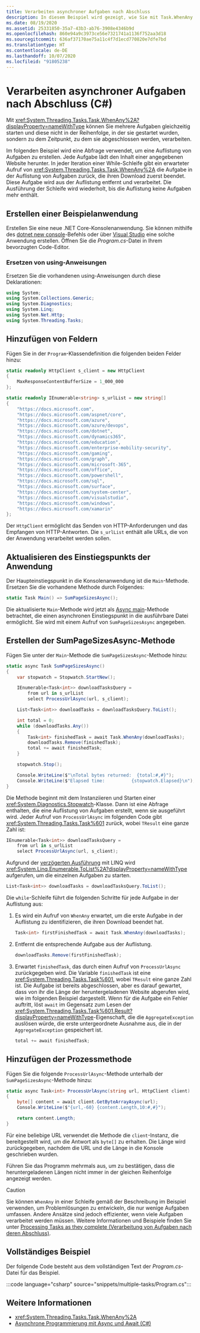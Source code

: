 ```yaml
---
title: Verarbeiten asynchroner Aufgaben nach Abschluss
description: In diesem Beispiel wird gezeigt, wie Sie mit Task.WhenAny in C# mehrere Tasks starten und deren Ergebnisse jeweils nach Abschluss der Durchführung verarbeiten, anstatt sie in der Reihenfolge zu verarbeiten, in der sie gestartet wurden.
ms.date: 08/19/2020
ms.assetid: 25331850-35a7-43b3-ab76-3908e4346b9d
ms.openlocfilehash: 860e94a9c3973ce56e7321741a1136f752aa3d18
ms.sourcegitcommit: 636af37170ae75a11c4f7d1ecd770820e7dfe7bd
ms.translationtype: HT
ms.contentlocale: de-DE
ms.lasthandoff: 10/07/2020
ms.locfileid: "91805238"
---
```

# <a name="process-asynchronous-tasks-as-they-complete-c"></a>Verarbeiten asynchroner Aufgaben nach Abschluss (C#)

Mit <xref:System.Threading.Tasks.Task.WhenAny%2A?displayProperty=nameWithType> können Sie mehrere Aufgaben gleichzeitig starten und diese nicht in der Reihenfolge, in der sie gestartet wurden, sondern zu dem Zeitpunkt, zu dem sie abgeschlossen werden, verarbeiten.

Im folgenden Beispiel wird eine Abfrage verwendet, um eine Auflistung von Aufgaben zu erstellen. Jede Aufgabe lädt den Inhalt einer angegebenen Website herunter. In jeder Iteration einer While-Schleife gibt ein erwarteter Aufruf von <xref:System.Threading.Tasks.Task.WhenAny%2A> die Aufgabe in der Auflistung von Aufgaben zurück, die ihren Download zuerst beendet. Diese Aufgabe wird aus der Auflistung entfernt und verarbeitet. Die Ausführung der Schleife wird wiederholt, bis die Auflistung keine Aufgaben mehr enthält.

## <a name="create-example-application"></a>Erstellen einer Beispielanwendung

Erstellen Sie eine neue .NET Core-Konsolenanwendung. Sie können mithilfe des [dotnet new console](../../../../core/tools/dotnet-new.md#console)-Befehls oder über [Visual Studio](/visualstudio/install/install-visual-studio) eine solche Anwendung erstellen. Öffnen Sie die *Program.cs*-Datei in Ihrem bevorzugten Code-Editor.

### <a name="replace-using-statements"></a>Ersetzen von using-Anweisungen

Ersetzen Sie die vorhandenen using-Anweisungen durch diese Deklarationen:

```csharp
using System;
using System.Collections.Generic;
using System.Diagnostics;
using System.Linq;
using System.Net.Http;
using System.Threading.Tasks;
```

## <a name="add-fields"></a>Hinzufügen von Feldern

Fügen Sie in der `Program`-Klassendefinition die folgenden beiden Felder hinzu:

```csharp
static readonly HttpClient s_client = new HttpClient
{
    MaxResponseContentBufferSize = 1_000_000
};

static readonly IEnumerable<string> s_urlList = new string[]
{
    "https://docs.microsoft.com",
    "https://docs.microsoft.com/aspnet/core",
    "https://docs.microsoft.com/azure",
    "https://docs.microsoft.com/azure/devops",
    "https://docs.microsoft.com/dotnet",
    "https://docs.microsoft.com/dynamics365",
    "https://docs.microsoft.com/education",
    "https://docs.microsoft.com/enterprise-mobility-security",
    "https://docs.microsoft.com/gaming",
    "https://docs.microsoft.com/graph",
    "https://docs.microsoft.com/microsoft-365",
    "https://docs.microsoft.com/office",
    "https://docs.microsoft.com/powershell",
    "https://docs.microsoft.com/sql",
    "https://docs.microsoft.com/surface",
    "https://docs.microsoft.com/system-center",
    "https://docs.microsoft.com/visualstudio",
    "https://docs.microsoft.com/windows",
    "https://docs.microsoft.com/xamarin"
};
```

Der `HttpClient` ermöglicht das Senden von HTTP-Anforderungen und das Empfangen von HTTP-Antworten. Die `s_urlList` enthält alle URLs, die von der Anwendung verarbeitet werden sollen.

## <a name="update-application-entry-point"></a>Aktualisieren des Einstiegspunkts der Anwendung

Der Haupteinstiegspunkt in die Konsolenanwendung ist die `Main`-Methode. Ersetzen Sie die vorhandene Methode durch Folgendes:

```csharp
static Task Main() => SumPageSizesAsync();
```

Die aktualisierte `Main`-Methode wird jetzt als [Async main](../../../whats-new/csharp-7.md#async-main)-Methode betrachtet, die einen asynchronen Einstiegspunkt in die ausführbare Datei ermöglicht. Sie wird mit einem Aufruf von `SumPageSizesAsync` angegeben.

## <a name="create-the-asynchronous-sum-page-sizes-method"></a>Erstellen der SumPageSizesAsync-Methode

Fügen Sie unter der `Main`-Methode die `SumPageSizesAsync`-Methode hinzu:

```csharp
static async Task SumPageSizesAsync()
{
    var stopwatch = Stopwatch.StartNew();

    IEnumerable<Task<int>> downloadTasksQuery =
        from url in s_urlList
        select ProcessUrlAsync(url, s_client);

    List<Task<int>> downloadTasks = downloadTasksQuery.ToList();

    int total = 0;
    while (downloadTasks.Any())
    {
        Task<int> finishedTask = await Task.WhenAny(downloadTasks);
        downloadTasks.Remove(finishedTask);
        total += await finishedTask;
    }

    stopwatch.Stop();

    Console.WriteLine($"\nTotal bytes returned:  {total:#,#}");
    Console.WriteLine($"Elapsed time:          {stopwatch.Elapsed}\n");
}
```

Die Methode beginnt mit dem Instanziieren und Starten einer <xref:System.Diagnostics.Stopwatch>-Klasse. Dann ist eine Abfrage enthalten, die eine Auflistung von Aufgaben erstellt, wenn sie ausgeführt wird. Jeder Aufruf von `ProcessUrlAsync` im folgenden Code gibt <xref:System.Threading.Tasks.Task%601> zurück, wobei `TResult` eine ganze Zahl ist:

```csharp
IEnumerable<Task<int>> downloadTasksQuery =
    from url in s_urlList
    select ProcessUrlAsync(url, s_client);
```

Aufgrund der [verzögerten Ausführung](../../../../standard/linq/deferred-execution-example.md) mit LINQ wird <xref:System.Linq.Enumerable.ToList%2A?displayProperty=nameWithType> aufgerufen, um die einzelnen Aufgaben zu starten.

```csharp
List<Task<int>> downloadTasks = downloadTasksQuery.ToList();
```

Die `while`-Schleife führt die folgenden Schritte für jede Aufgabe in der Auflistung aus:

1. Es wird ein Aufruf von `WhenAny` erwartet, um die erste Aufgabe in der Auflistung zu identifizieren, die ihren Download beendet hat.

    ```csharp
    Task<int> firstFinishedTask = await Task.WhenAny(downloadTasks);
    ```

1. Entfernt die entsprechende Aufgabe aus der Auflistung.

    ```csharp
    downloadTasks.Remove(firstFinishedTask);
    ```

1. Erwartet `finishedTask`, das durch einen Aufruf von `ProcessUrlAsync` zurückgegeben wird. Die Variable `finishedTask` ist eine <xref:System.Threading.Tasks.Task%601>, wobei `TResult` eine ganze Zahl ist. Die Aufgabe ist bereits abgeschlossen, aber es darauf gewartet, dass von ihr die Länge der heruntergeladenen Website abgerufen wird, wie im folgenden Beispiel dargestellt. Wenn für die Aufgabe ein Fehler auftritt, löst `await` im Gegensatz zum Lesen der <xref:System.Threading.Tasks.Task%601.Result?displayProperty=nameWithType>-Eigenschaft, die die `AggregateException` auslösen würde, die erste untergeordnete Ausnahme aus, die in der `AggregateException` gespeichert ist.

    ```csharp
    total += await finishedTask;
    ```

## <a name="add-process-method"></a>Hinzufügen der Prozessmethode

Fügen Sie die folgende `ProcessUrlAsync`-Methode unterhalb der `SumPageSizesAsync`-Methode hinzu:

```csharp
static async Task<int> ProcessUrlAsync(string url, HttpClient client)
{
    byte[] content = await client.GetByteArrayAsync(url);
    Console.WriteLine($"{url,-60} {content.Length,10:#,#}");

    return content.Length;
}
```

Für eine beliebige URL verwendet die Methode die `client`-Instanz, die bereitgestellt wird, um die Antwort als `byte[]` zu erhalten. Die Länge wird zurückgegeben, nachdem die URL und die Länge in die Konsole geschrieben wurden.

Führen Sie das Programm mehrmals aus, um zu bestätigen, dass die heruntergeladenen Längen nicht immer in der gleichen Reihenfolge angezeigt werden.

> [!CAUTION]
> Sie können `WhenAny` in einer Schleife gemäß der Beschreibung im Beispiel verwenden, um Problemlösungen zu entwickeln, die nur wenige Aufgaben umfassen. Andere Ansätze sind jedoch effizienter, wenn viele Aufgaben verarbeitet werden müssen. Weitere Informationen und Beispiele finden Sie unter [Processing Tasks as they complete (Verarbeitung von Aufgaben nach deren Abschluss)](https://devblogs.microsoft.com/pfxteam/processing-tasks-as-they-complete).

## <a name="complete-example"></a>Vollständiges Beispiel

Der folgende Code besteht aus dem vollständigen Text der *Program.cs*-Datei für das Beispiel.

:::code language="csharp" source="snippets/multiple-tasks/Program.cs":::

## <a name="see-also"></a>Weitere Informationen

- <xref:System.Threading.Tasks.Task.WhenAny%2A>
- [Asynchrone Programmierung mit Async und Await (C#)](index.md)
